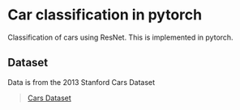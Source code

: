 # Car classification in pytorch

Classification of cars using ResNet. This is implemented in pytorch.

## Dataset

Data is from the 2013 Stanford Cars Dataset
>[Cars Dataset](http://ai.stanford.edu/~jkrause/cars/car_dataset.html)
